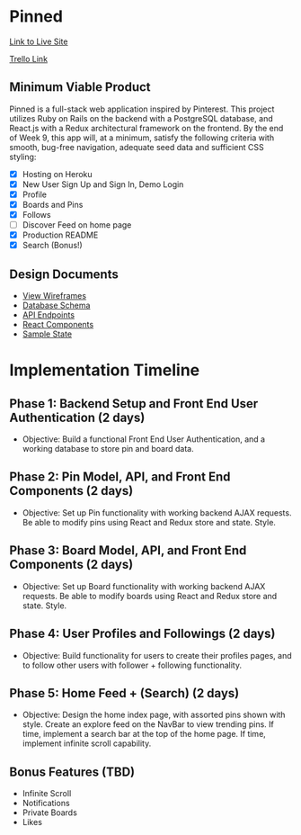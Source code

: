 # Pinned

[Link to Live Site](https://pin-ned.herokuapp.com)

[Trello Link](https://trello.com/b/2voW9qIb/pinned)


## Minimum Viable Product

Pinned is a full-stack web application inspired by Pinterest. This project utilizes Ruby on Rails on the backend with a PostgreSQL database, and React.js with a Redux architectural framework on the frontend. By the end of Week 9, this app will, at a minimum, satisfy the following criteria with smooth, bug-free navigation, adequate seed data and sufficient CSS styling:

- [x] Hosting on Heroku
- [x] New User Sign Up and Sign In, Demo Login
- [x] Profile
- [x] Boards and Pins
- [x] Follows
- [ ] Discover Feed on home page
- [x] Production README
- [x] Search (Bonus!)

## Design Documents

* [View Wireframes][views]
* [Database Schema][db_schema]
* [API Endpoints][api_endpoints]
* [React Components][component_hierarchy]
* [Sample State][sample-state]

[db_schema]: ./schema.md
[views]: ./views.md
[api_endpoints]: ./api-endpoints.md
[component_hierarchy]: ./component-hierarchy.md
[sample-state]: ./sample-state.md

# Implementation Timeline

## Phase 1: Backend Setup and Front End User Authentication (2 days)

+ Objective: Build a functional Front End User Authentication, and a working database to store pin and board data.

## Phase 2: Pin Model, API, and Front End Components (2 days)

+ Objective: Set up Pin functionality with working backend AJAX requests. Be able to modify pins using React and Redux store and state. Style.

## Phase 3: Board Model, API, and Front End Components  (2 days)

+ Objective: Set up Board functionality with working backend AJAX requests. Be able to modify boards using React and Redux store and state. Style.

## Phase 4: User Profiles and Followings (2 days)

+ Objective: Build functionality for users to create their profiles pages, and to follow other users with follower + following functionality.

## Phase 5: Home Feed + (Search) (2 days)

+ Objective: Design the home index page, with assorted pins shown with style. Create an explore feed on the NavBar to view trending pins. If time, implement a search bar at the top of the home page. If time, implement infinite scroll capability.


## Bonus Features (TBD)

+ Infinite Scroll
+ Notifications
+ Private Boards
+ Likes
